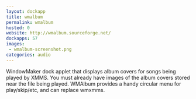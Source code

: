 ```yaml
---
layout: dockapp
title: wmalbum
permalink: wmalbum
hosted: 0
website: http://wmalbum.sourceforge.net/
dockapps: 57
images:
 - wmalbum-screenshot.png
categories: audio
---
```

WindowMaker dock applet that displays album covers for songs being played by XMMS. You must already have images of the album covers stored near the file being played. WMAlbum provides a handy circular menu for play/skip/etc, and can replace wmxmms.
